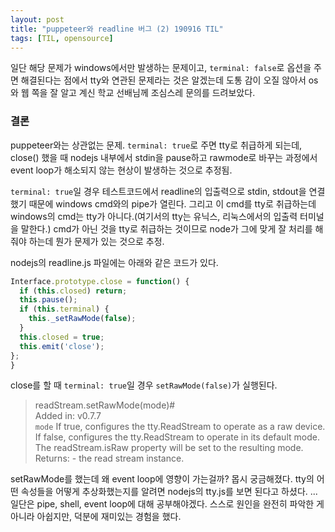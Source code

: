 ```yaml
---
layout: post
title: "puppeteer와 readline 버그 (2) 190916 TIL"
tags: [TIL, opensource]
---
```


일단 해당 문제가 windows에서만 발생하는 문제이고, `terminal: false`로 옵션을 주면 해결된다는 점에서 tty와 연관된 문제라는 것은 알겠는데 도통 감이 오질 않아서 os와 웹 쪽을 잘 알고 계신 학교 선배님께 조심스레 문의를 드려보았다. 

### 결론
puppeteer와는 상관없는 문제. `terminal: true`로 주면 tty로 취급하게 되는데, close() 했을 때 nodejs 내부에서 stdin을 pause하고 rawmode로 바꾸는 과정에서 event loop가 해소되지 않는 현상이 발생하는 것으로 추정됨.

`terminal: true`일 경우 테스트코드에서 readline의 입출력으로 stdin, stdout을 연결했기 때문에 windows cmd와의 pipe가 열린다. 그리고 이 cmd를 tty로 취급하는데 windows의 cmd는 tty가 아니다.(여기서의 tty는 유닉스, 리눅스에서의 입출력 터미널을 말한다.) cmd가 아닌 것을 tty로 취급하는 것이므로 node가 그에 맞게 잘 처리를 해줘야 하는데 뭔가 문제가 있는 것으로 추정. 

nodejs의 readline.js 파일에는 아래와 같은 코드가 있다.
```javascript
Interface.prototype.close = function() {
  if (this.closed) return;
  this.pause();
  if (this.terminal) {
    this._setRawMode(false);
  }
  this.closed = true;
  this.emit('close');
};
}
```

close를 할 때 `terminal: true`일 경우 `setRawMode(false)`가 실행된다. 

> readStream.setRawMode(mode)#  
Added in: v0.7.7  
`mode` <boolean> If true, configures the tty.ReadStream to operate as a raw device. If false, configures the tty.ReadStream to operate in its default mode. The readStream.isRaw property will be set to the resulting mode.
Returns: <this> - the read stream instance.  

setRawMode를 했는데 왜 event loop에 영향이 가는걸까? 몹시 궁금해졌다. 
tty의 어떤 속성들을 어떻게 추상화했는지를 알려면 nodejs의 tty.js를 보면 된다고 하셨다. ...일단은 pipe, shell, event loop에 대해 공부해야겠다. 스스로 원인을 완전히 파악한 게 아니라 아쉽지만, 덕분에 재미있는 경험을 했다.



